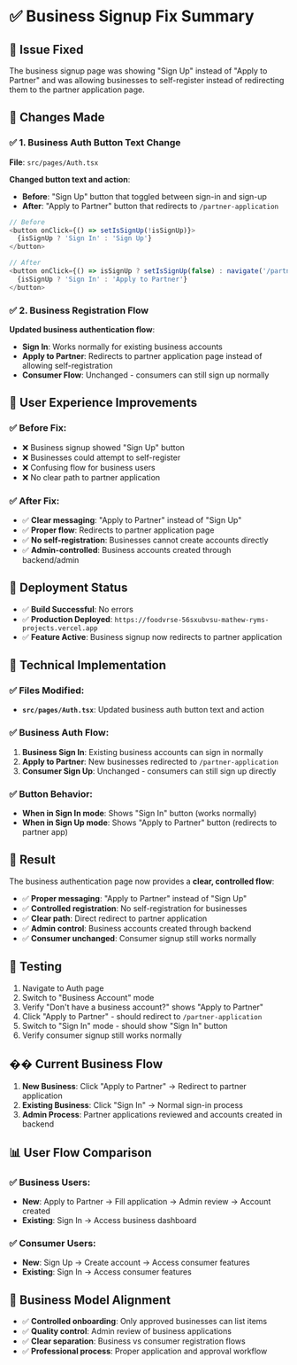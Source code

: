 # ✅ Business Signup Fix Summary

## 🎯 Issue Fixed
The business signup page was showing "Sign Up" instead of "Apply to Partner" and was allowing businesses to self-register instead of redirecting them to the partner application page.

## 🔧 Changes Made

### ✅ 1. Business Auth Button Text Change
**File**: `src/pages/Auth.tsx`

**Changed button text and action**:
- **Before**: "Sign Up" button that toggled between sign-in and sign-up
- **After**: "Apply to Partner" button that redirects to `/partner-application`

```typescript
// Before
<button onClick={() => setIsSignUp(!isSignUp)}>
  {isSignUp ? 'Sign In' : 'Sign Up'}
</button>

// After
<button onClick={() => isSignUp ? setIsSignUp(false) : navigate('/partner-application')}>
  {isSignUp ? 'Sign In' : 'Apply to Partner'}
</button>
```

### ✅ 2. Business Registration Flow
**Updated business authentication flow**:
- **Sign In**: Works normally for existing business accounts
- **Apply to Partner**: Redirects to partner application page instead of allowing self-registration
- **Consumer Flow**: Unchanged - consumers can still sign up normally

## 🎯 User Experience Improvements

### ✅ Before Fix:
- ❌ Business signup showed "Sign Up" button
- ❌ Businesses could attempt to self-register
- ❌ Confusing flow for business users
- ❌ No clear path to partner application

### ✅ After Fix:
- ✅ **Clear messaging**: "Apply to Partner" instead of "Sign Up"
- ✅ **Proper flow**: Redirects to partner application page
- ✅ **No self-registration**: Businesses cannot create accounts directly
- ✅ **Admin-controlled**: Business accounts created through backend/admin

## 🚀 Deployment Status
- ✅ **Build Successful**: No errors
- ✅ **Production Deployed**: `https://foodvrse-56sxubvsu-mathew-ryms-projects.vercel.app`
- ✅ **Feature Active**: Business signup now redirects to partner application

## 🔧 Technical Implementation

### ✅ Files Modified:
- **`src/pages/Auth.tsx`**: Updated business auth button text and action

### ✅ Business Auth Flow:
1. **Business Sign In**: Existing business accounts can sign in normally
2. **Apply to Partner**: New businesses redirected to `/partner-application`
3. **Consumer Sign Up**: Unchanged - consumers can still sign up directly

### ✅ Button Behavior:
- **When in Sign In mode**: Shows "Sign In" button (works normally)
- **When in Sign Up mode**: Shows "Apply to Partner" button (redirects to partner app)

## 🎉 Result
The business authentication page now provides a **clear, controlled flow**:
- ✅ **Proper messaging**: "Apply to Partner" instead of "Sign Up"
- ✅ **Controlled registration**: No self-registration for businesses
- ✅ **Clear path**: Direct redirect to partner application
- ✅ **Admin control**: Business accounts created through backend
- ✅ **Consumer unchanged**: Consumer signup still works normally

## 📱 Testing
1. Navigate to Auth page
2. Switch to "Business Account" mode
3. Verify "Don't have a business account?" shows "Apply to Partner"
4. Click "Apply to Partner" - should redirect to `/partner-application`
5. Switch to "Sign In" mode - should show "Sign In" button
6. Verify consumer signup still works normally

## �� Current Business Flow
1. **New Business**: Click "Apply to Partner" → Redirect to partner application
2. **Existing Business**: Click "Sign In" → Normal sign-in process
3. **Admin Process**: Partner applications reviewed and accounts created in backend

## 📊 User Flow Comparison

### ✅ Business Users:
- **New**: Apply to Partner → Fill application → Admin review → Account created
- **Existing**: Sign In → Access business dashboard

### ✅ Consumer Users:
- **New**: Sign Up → Create account → Access consumer features
- **Existing**: Sign In → Access consumer features

## 🎯 Business Model Alignment
- ✅ **Controlled onboarding**: Only approved businesses can list items
- ✅ **Quality control**: Admin review of business applications
- ✅ **Clear separation**: Business vs consumer registration flows
- ✅ **Professional process**: Proper application and approval workflow
